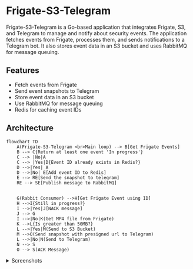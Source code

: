 # Frigate-S3-Telegram

Frigate-S3-Telegram is a Go-based application that integrates Frigate, S3, and Telegram to manage and notify about security events. The application fetches events from Frigate, processes them, and sends notifications to a Telegram bot. It also stores event data in an S3 bucket and uses RabbitMQ for message queuing.

## Features

- Fetch events from Frigate
- Send event snapshots to Telegram
- Store event data in an S3 bucket
- Use RabbitMQ for message queuing
- Redis for caching event IDs

## Architecture

```mermaid
flowchart TD
    A(Frigate-S3-Telegram <br>Main loop) --> B[Get Frigate Events]
    B --> C{Return at least one event 'In progress'}
    C --> |No|A
    C --> |Yes|D{Event ID already exists in Redis?}
    D -->|Yes| A
    D -->|No| E[Add event ID to Redis]
    E --> RE[Send the snapshot to telegram]
    RE --> SE[Publish message to RabbitMQ]
    

    G(Rabbit Consumer) -->H[Get Frigate Event using ID]
    H -->I{Still in progress?}
    I -->|Yes|J[NACK message]
    J --> G
    I -->|No|K(Get MP4 file from Frigate)
    K -->L{Is greater than 50MB?}
    L -->|Yes|M(Send to S3 Bucket)
    M -->O(Send snapshot with presigned url to Telegram)
    L -->|No|N(Send to Telegram)
    N --> S
    O --> S(ACK Message)

```

<details>
  <summary>Screenshots</summary>
  
  ### Telegram
  

  ### Bucket
  
</details>